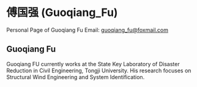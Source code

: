 # 傅国强 (Guoqiang_Fu)
Personal Page of Guoqiang Fu
Email: guoqiang_fu@foxmail.com

## Guoqiang Fu
Guoqiang FU currently works at the State Key Laboratory of Disaster Reduction in Civil Engineering, Tongji University. His research focuses on Structural Wind Engineering and System Identification.
